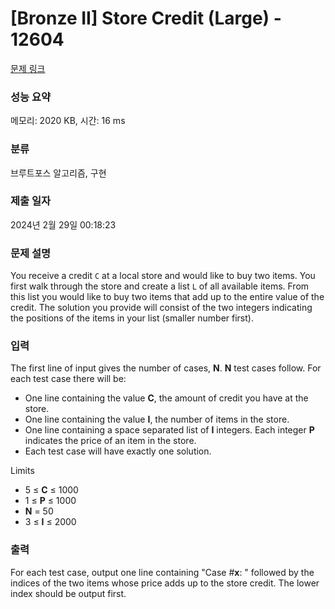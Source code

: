 # [Bronze II] Store Credit (Large) - 12604 

[문제 링크](https://www.acmicpc.net/problem/12604) 

### 성능 요약

메모리: 2020 KB, 시간: 16 ms

### 분류

브루트포스 알고리즘, 구현

### 제출 일자

2024년 2월 29일 00:18:23

### 문제 설명

<p>You receive a credit <code>C</code> at a local store and would like to buy two items. You first walk through the store and create a list <code>L</code> of all available items. From this list you would like to buy two items that add up to the entire value of the credit. The solution you provide will consist of the two integers indicating the positions of the items in your list (smaller number first).</p>

### 입력 

 <p>The first line of input gives the number of cases, <strong>N</strong>. <strong>N</strong> test cases follow. For each test case there will be:</p>

<ul>
	<li>One line containing the value <strong>C</strong>, the amount of credit you have at the store.</li>
	<li>One line containing the value <strong>I</strong>, the number of items in the store.</li>
	<li>One line containing a space separated list of <strong>I</strong> integers. Each integer <strong>P</strong> indicates the price of an item in the store.</li>
	<li>Each test case will have exactly one solution.</li>
</ul>

<p>Limits</p>

<ul>
	<li>5 ≤ <strong>C</strong> ≤ 1000</li>
	<li>1 ≤ <strong>P</strong> ≤ 1000</li>
	<li><strong>N</strong> = 50</li>
	<li>3 ≤ <strong>I</strong> ≤ 2000</li>
</ul>

### 출력 

 <p>For each test case, output one line containing "Case #<strong>x</strong>: " followed by the indices of the two items whose price adds up to the store credit. The lower index should be output first.</p>

